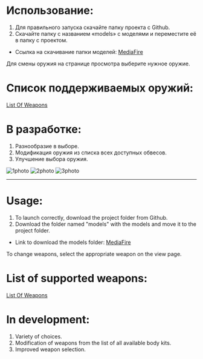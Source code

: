 # Использование:
1. Для правильного запуска скачайте папку проекта с Github.
2. Скачайте папку с названием «models» с моделями и переместите её в папку с проектом.

- Ссылка на скачивание папки моделей: [MediaFire](https://www.mediafire.com/folder/t7y0jrauyyyrk/models)

Для смены оружия на странице просмотра выберите нужное оружие.

# Список поддерживаемых оружий:
[List Of Weapons](https://github.com/reoireopit/Stalcraft-3D-Models-Viewer/blob/main/list%20of%20weapons)
# В разработке:
1. Разнообразие в выборе.
2. Модификация оружия из списка всех доступных обвесов.
3. Улучшение выбора оружия.

![1photo](https://github.com/user-attachments/assets/ed305f77-2c2b-408d-88b4-08c24d8f40f3)
![2photo](https://github.com/user-attachments/assets/2686aee0-dd76-4ed8-8ffc-3ed534e008cf)
![3photo](https://github.com/user-attachments/assets/5f6395bf-b72e-4b12-8506-f2989e9a45bb)

___

# Usage:
1. To launch correctly, download the project folder from Github.
2. Download the folder named "models" with the models and move it to the project folder.

- Link to download the models folder: [MediaFire](https://www.mediafire.com/folder/t7y0jrauyyyrk/models)

To change weapons, select the appropriate weapon on the view page.

# List of supported weapons:
[List Of Weapons](https://github.com/reoireopit/Stalcraft-3D-Models-Viewer/blob/main/list%20of%20weapons)
# In development:
1. Variety of choices.
2. Modification of weapons from the list of all available body kits.
3. Improved weapon selection.

